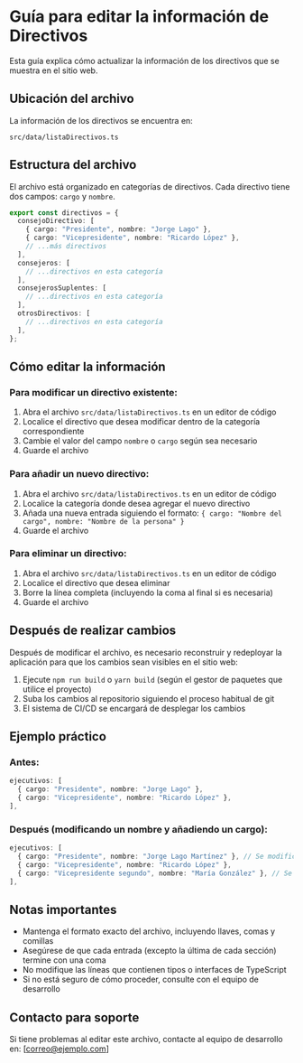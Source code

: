# Guía para editar la información de Directivos

Esta guía explica cómo actualizar la información de los directivos que se muestra en el sitio web.

## Ubicación del archivo

La información de los directivos se encuentra en:

```
src/data/listaDirectivos.ts
```

## Estructura del archivo

El archivo está organizado en categorías de directivos. Cada directivo tiene dos campos: `cargo` y `nombre`.

```typescript
export const directivos = {
  consejoDirectivo: [
    { cargo: "Presidente", nombre: "Jorge Lago" },
    { cargo: "Vicepresidente", nombre: "Ricardo López" },
    // ...más directivos
  ],
  consejeros: [
    // ...directivos en esta categoría
  ],
  consejerosSuplentes: [
    // ...directivos en esta categoría
  ],
  otrosDirectivos: [
    // ...directivos en esta categoría
  ],
};
```

## Cómo editar la información

### Para modificar un directivo existente:

1. Abra el archivo `src/data/listaDirectivos.ts` en un editor de código
2. Localice el directivo que desea modificar dentro de la categoría correspondiente
3. Cambie el valor del campo `nombre` o `cargo` según sea necesario
4. Guarde el archivo

### Para añadir un nuevo directivo:

1. Abra el archivo `src/data/listaDirectivos.ts` en un editor de código
2. Localice la categoría donde desea agregar el nuevo directivo
3. Añada una nueva entrada siguiendo el formato: `{ cargo: "Nombre del cargo", nombre: "Nombre de la persona" }`
4. Guarde el archivo

### Para eliminar un directivo:

1. Abra el archivo `src/data/listaDirectivos.ts` en un editor de código
2. Localice el directivo que desea eliminar
3. Borre la línea completa (incluyendo la coma al final si es necesaria)
4. Guarde el archivo

## Después de realizar cambios

Después de modificar el archivo, es necesario reconstruir y redeployar la aplicación para que los cambios sean visibles en el sitio web:

1. Ejecute `npm run build` o `yarn build` (según el gestor de paquetes que utilice el proyecto)
2. Suba los cambios al repositorio siguiendo el proceso habitual de git
3. El sistema de CI/CD se encargará de desplegar los cambios

## Ejemplo práctico

### Antes:

```typescript
ejecutivos: [
  { cargo: "Presidente", nombre: "Jorge Lago" },
  { cargo: "Vicepresidente", nombre: "Ricardo López" },
],
```

### Después (modificando un nombre y añadiendo un cargo):

```typescript
ejecutivos: [
  { cargo: "Presidente", nombre: "Jorge Lago Martínez" }, // Se modificó el apellido
  { cargo: "Vicepresidente", nombre: "Ricardo López" },
  { cargo: "Vicepresidente segundo", nombre: "María González" }, // Se añadió un nuevo cargo
],
```

## Notas importantes

- Mantenga el formato exacto del archivo, incluyendo llaves, comas y comillas
- Asegúrese de que cada entrada (excepto la última de cada sección) termine con una coma
- No modifique las líneas que contienen tipos o interfaces de TypeScript
- Si no está seguro de cómo proceder, consulte con el equipo de desarrollo

## Contacto para soporte

Si tiene problemas al editar este archivo, contacte al equipo de desarrollo en: [correo@ejemplo.com]


